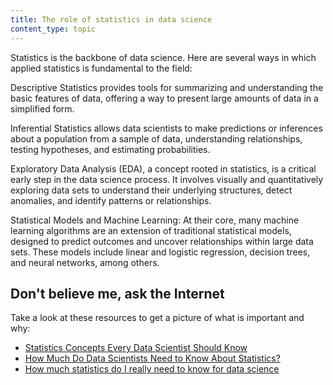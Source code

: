 ```yaml
---
title: The role of statistics in data science
content_type: topic
---
```


Statistics is the backbone of data science. Here are several ways in which applied statistics is fundamental to the field:

Descriptive Statistics provides tools for summarizing and understanding the basic features of data, offering a way to present large amounts of data in a simplified form.

Inferential Statistics allows data scientists to make predictions or inferences about a population from a sample of data, understanding relationships, testing hypotheses, and estimating probabilities.

Exploratory Data Analysis (EDA), a concept rooted in statistics, is a critical early step in the data science process. It involves visually and quantitatively exploring data sets to understand their underlying structures, detect anomalies, and identify patterns or relationships.

Statistical Models and Machine Learning: At their core, many machine learning algorithms are an extension of traditional statistical models, designed to predict outcomes and uncover relationships within large data sets. These models include linear and logistic regression, decision trees, and neural networks, among others.

## Don't believe me, ask the Internet

Take a look at these resources to get a picture of what is important and why:

- [Statistics Concepts Every Data Scientist Should Know
](https://www.mastersindatascience.org/learning/statistics-data-science/#:~:text=According%20to%20Elite%20Data%20Science,significance%2C%20hypothesis%20testing%20and%20regression.)
- [How Much Do Data Scientists Need to Know About Statistics?
](https://datascience.virginia.edu/news/how-much-do-data-scientists-need-know-about-statistics)
- [How much statistics do I really need to know for data science](https://www.reddit.com/r/datascience/comments/dyptgb/how_much_statistics_do_i_really_need_to_know_for/)